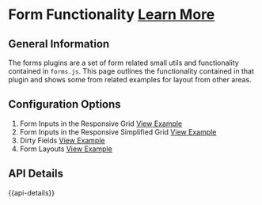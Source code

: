 
# Form Functionality  [Learn More](#)

## General Information

The forms plugins are a set of form related small utils and functionality contained in `forms.js`. This page outlines the functionality contained in that plugin and shows some from related examples for layout from other areas.

## Configuration Options

1. Form Inputs in the Responsive Grid [View Example]( ../components/form/example-inputs)
2. Form Inputs in the Responsive Simplified Grid [View Example]( ../components/form/example-inputs-simple)
3. Dirty Fields [View Example](#)
4. Form Layouts [View Example]( ../components/form/example-forms)

## API Details

{{api-details}}

